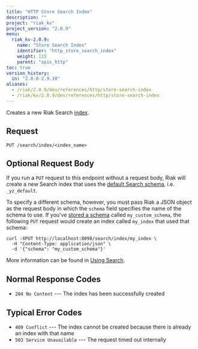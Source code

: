 ```yaml
---
title: "HTTP Store Search Index"
description: ""
project: "riak_kv"
project_version: "2.0.9"
menu:
  riak_kv-2.0.9:
    name: "Store Search Index"
    identifier: "http_store_search_index"
    weight: 115
    parent: "apis_http"
toc: true
version_history:
  in: "2.0.0-2.9.10"
aliases:
  - /riak/2.0.9/dev/references/http/store-search-index
  - /riak/kv/2.0.9/dev/references/http/store-search-index
---
```


Creates a new Riak Search [index]({{<baseurl>}}riak/kv/2.0.9/developing/usage/search/#simple-setup).

## Request

```
PUT /search/index/<index_name>
```

## Optional Request Body

If you run a `PUT` request to this endpoint without a request body, Riak
will create a new Search index that uses the [default Search schema]({{<baseurl>}}riak/kv/2.0.9/developing/usage/search-schemas/#the-default-schema), i.e. `_yz_default`.

To specify a different schema, however, you must pass Riak a JSON object
as the request body in which the `schema` field specifies the name of
the schema to use. If you've [stored a schema]({{<baseurl>}}riak/kv/2.0.9/developing/usage/search-schemas/#custom-schemas) called `my_custom_schema`, the following `PUT`
request would create an index called `my_index` that used that schema:

```curl
curl -XPUT http://localhost:8098/search/index/my_index \
  -H "Content-Type: application/json" \
  -d '{"schema": "my_custom_schema"}'
```

More information can be found in [Using Search]({{<baseurl>}}riak/kv/2.0.9/developing/usage/search).

## Normal Response Codes

* `204 No Content` --- The index has been successfully created

## Typical Error Codes

* `409 Conflict` --- The index cannot be created because there is
    already an index with that name
* `503 Service Unavailable` --- The request timed out internally
